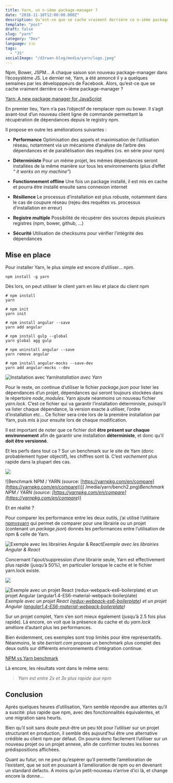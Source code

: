 ```yaml
---
title: Yarn, un n-ième package-manager ?
date: "2016-11-10T12:00:00.000Z"
description: Qu’est-ce que se cache vraiment derrière ce n-ième package-manager, annoncé il y a quelques semaines par Facebook
template: "post"
draft: false
slug: "yarn"
category: "Dev"
language: 🇫🇷
tags:
  - "JS"
socialImage: "/d3rwan-blog/media/yarn/logo.jpeg"
---
```


Npm, Bower, JSPM… A chaque saison son nouveau package-manager dans l’écosystème JS. Le dernier né, Yarn, a été annoncé il y a quelques semaines par les développpeurs de Facebook. Alors, qu’est-ce que se cache vraiment derrière ce n-ième package-manager ?

[Yarn: A new package manager for JavaScript](https://code.facebook.com/posts/1840075619545360)

En premier lieu, Yarn n’a pas l’objectif de remplacer npm ou bower. Il s’agit avant-tout d’un nouveau client ligne de commande permettant la récupération de dépendances depuis le registry npm.

Il propose en outre les améliorations suivantes :

* **Performance**
Optimisation des appels et maximisation de l’utilisation réseau, notamment via un mécanisme d’analyse de l’arbre des dépendances et de parallélisation des requêtes (vs. en série pour npm)

* **Déterministe**
Pour un même projet, les mêmes dépendances seront installées de la même manière sur tous les environnements (plus d’effet *“ it works on my machine”*)

* **Fonctionnement offline**
Une fois un package installé, il est mis en cache et pourra être installé ensuite sans connexion internet

* **Résilience** 
Le processus d’installation est plus robuste, notamment dans le cas de coupure réseau (rejeu des requêtes vs. processus d’installation en erreur)

* **Registre multiple**
Possibilité de récupérer des sources depuis plusieurs registres (npm, bower, github, …)

* **Sécurité**
Utilisation de checksums pour vérifier l’intégrité des dépendances

## Mise en place

Pour installer Yarn, le plus simple est encore d’utiliser… npm.

    npm install -g yarn

Dès lors, on peut utiliser le client yarn en lieu et place du client npm

    # npm install
    yarn

    # npm init
    yarn init

    # npm install angular --save
    yarn add angular 

    # npm install gulp --global
    yarn global agg gulp

    # npm uninstall angular --save
    yarn remove angular

    # npm install angular-mocks --save-dev
    yarn add angular-mocks --dev

![Installation avec Yarn](/media/yarn/yarn_loading.gif)*Installation avec Yarn*

Pour le reste, on continue d’utiliser le fichier *package.json* pour lister les dépendances d’un projet, dépendances qui seront toujours stockées dans le répertoire *node_modules*. Yarn ajoute néanmoins un nouveau fichier *yarn.lock*. C’est ce fichier qui va garantir l’installation déterministe, puisqu’il va lister chaque dépendance, la version exacte à utiliser, l’ordre d’installation etc… Ce fichier sera crée lors de la première installation par Yarn, puis mis à jour ensuite lors de chaque modification.

Il est important de noter que ce fichier doit **être présent sur chaque environnement** afin de garantir une installation **déterministe**, et donc qu’il **doit être versionné**.

Et les perfs dans tout ca ? Sur un benchmark sur le site de Yarn (donc probablement hyper objectif), les chiffres sont là. C’est *vachement* plus rapide dans la plupart des cas.

![](/media/yarn/bench.png)

![Benchmark NPM / YARN (source: [https://yarnpkg.com/en/compare](https://yarnpkg.com/en/compare))]( /media/yarn/bench2.png)*Benchmark NPM / YARN (source: [https://yarnpkg.com/en/compare](https://yarnpkg.com/en/compare))*

Et en réalité ?

Pour comparer les performance entre les deux outils, j’ai utilisé l’utilitaire [npmvsyarn](https://www.npmjs.com/package/npmvsyarn) qui permet de comparer pour une librairie ou un projet (contenant un *package.json*) donnés les performances entre l’utilisation de npm & celle de Yarn.

![Exemple avec les librairies Angular & React](/media/yarn/ex.png)*Exemple avec les librairies Angular & React*

Concernant l’ajout/suppression d’une librairie seule, Yarn est effectivement plus rapide (jusqu’à 50%), en particulier lorsque le cache et le fichier yarn.lock existe.

![](/media/yarn/ex2.png)

![Exemple avec un projet React ([redux-webpack-es6-boilerplate](https://github.com/nicksp/redux-webpack-es6-boilerplate)) et un projet Angular ([angular1.4-ES6-material-webpack-boilerplate](https://github.com/shprink/angular1.4-ES6-material-webpack-boilerplate))](/media/yarn/ex3.png)*Exemple avec un projet React ([redux-webpack-es6-boilerplate](https://github.com/nicksp/redux-webpack-es6-boilerplate)) et un projet Angular ([angular1.4-ES6-material-webpack-boilerplate](https://github.com/shprink/angular1.4-ES6-material-webpack-boilerplate))*

Sur un projet complet, Yarn s’en sort mieux également (jusqu’à 2.5 fois plus rapide). Là encore, on voit que la présence du cache et du *yarn.lock* améliore d’autant plus les performances.

Bien évidemment, ces exemples sont trop limités pour être représentatifs. Néanmoins, le site *berriart.com* propose un benchmark plus complet des deux outils sur différents environnements d’intégration continue.

[NPM vs Yarn benchmark](https://www.berriart.com/blog/2016/10/npm-yarn-benchmark/)

Là encore, les résultats vont dans le même sens:
> *Yarn est entre 2x et 3x plus rapide que npm*

## Conclusion

Après quelques heures d’utilisation, Yarn semble répondre aux attentes qu’il a suscité: plus rapide que npm, avec des fonctionnalités équivalentes, et une migration sans heurts.

Bien qu’il soit sans doute peut-être un peu tôt pour l’utiliser sur un projet structurant en production, il semble dès aujourd’hui être une alternative crédible au client npm par défaut. On pourra donc facilement l’utiliser sur un nouveau projet ou un projet annexe, afin de confirmer toutes les bonnes prédispositions affichées.

Quant au futur, on ne peut qu’espérer qu’il permette l’amélioration de l’existant, que se soit en poussant à l’amélioration de npm ou en devenant un standard defacto. A moins qu’un petit-nouveau n’arrive d’ici là, et change encore la donne…
